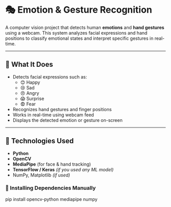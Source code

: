# 🎭 Emotion & Gesture Recognition

A computer vision project that detects human **emotions** and **hand gestures** using a webcam. This system analyzes facial expressions and hand positions to classify emotional states and interpret specific gestures in real-time.

---

## 🤖 What It Does

- Detects facial expressions such as:
  - 😊 Happy
  - 😢 Sad
  - 😠 Angry
  - 😱 Surprise
  - 😨 Fear
- Recognizes hand gestures and finger positions
- Works in real-time using webcam feed
- Displays the detected emotion or gesture on-screen

---

## 🧰 Technologies Used

- **Python**
- **OpenCV**
- **MediaPipe** (for face & hand tracking)
- **TensorFlow / Keras** *(if you used any ML model)*
- NumPy, Matplotlib *(if used)*

### 🔧 Installing Dependencies Manually
pip install opencv-python mediapipe numpy
